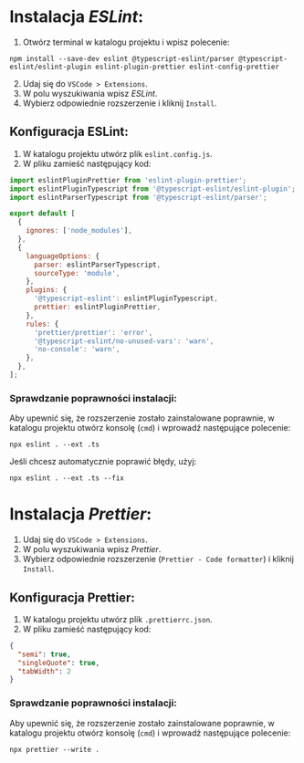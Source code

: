 # Instalacja _ESLint_:

1. Otwórz terminal w katalogu projektu i wpisz polecenie:

```
npm install --save-dev eslint @typescript-eslint/parser @typescript-eslint/eslint-plugin eslint-plugin-prettier eslint-config-prettier
```

2. Udaj się do `VSCode > Extensions`.
3. W polu wyszukiwania wpisz _ESLint_.
4. Wybierz odpowiednie rozszerzenie i kliknij `Install`.

## Konfiguracja ESLint:

1. W katalogu projektu utwórz plik `eslint.config.js`.
2. W pliku zamieść następujący kod:

```js
import eslintPluginPrettier from 'eslint-plugin-prettier';
import eslintPluginTypescript from '@typescript-eslint/eslint-plugin';
import eslintParserTypescript from '@typescript-eslint/parser';

export default [
  {
    ignores: ['node_modules'],
  },
  {
    languageOptions: {
      parser: eslintParserTypescript,
      sourceType: 'module',
    },
    plugins: {
      '@typescript-eslint': eslintPluginTypescript,
      prettier: eslintPluginPrettier,
    },
    rules: {
      'prettier/prettier': 'error',
      '@typescript-eslint/no-unused-vars': 'warn',
      'no-console': 'warn',
    },
  },
];
```

### Sprawdzanie poprawności instalacji:

Aby upewnić się, że rozszerzenie zostało zainstalowane poprawnie, w katalogu projektu otwórz konsolę (`cmd`) i wprowadź następujące polecenie:

```
npx eslint . --ext .ts
```

Jeśli chcesz automatycznie poprawić błędy, użyj:

```
npx eslint . --ext .ts --fix
```

# Instalacja _Prettier_:

1. Udaj się do `VSCode > Extensions`.
2. W polu wyszukiwania wpisz _Prettier_.
3. Wybierz odpowiednie rozszerzenie (`Prettier - Code formatter`) i kliknij `Install`.

## Konfiguracja Prettier:

1. W katalogu projektu utwórz plik `.prettierrc.json`.
2. W pliku zamieść następujący kod:

```json
{
  "semi": true,
  "singleQuote": true,
  "tabWidth": 2
}
```
### Sprawdzanie poprawności instalacji:

Aby upewnić się, że rozszerzenie zostało zainstalowane poprawnie, w katalogu projektu otwórz konsolę (`cmd`) i wprowadź następujące polecenie:

```
npx prettier --write .
```